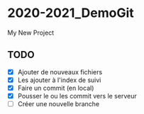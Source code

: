 # 2020-2021_DemoGit

My New Project

## TODO

- [x] Ajouter de nouveaux fichiers
- [x] Les ajouter à l'index de suivi
- [x] Faire un commit (en local)
- [x] Pousser le ou les commit vers le serveur
- [ ] Créer une nouvelle branche

